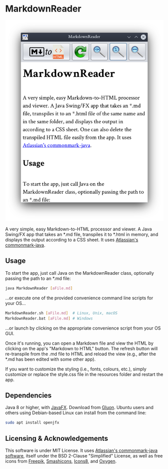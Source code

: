 # MarkdownReader

![screenshot](resources/Screenshot_20211223.png)

A very simple, easy Markdown-to-HTML processor and viewer. A Java Swing/FX app that takes an *.md file, transpiles it to *.html in memory, and displays the output according to a CSS sheet. It uses [Atlassian's commonmark-java](https://github.com/atlassian/commonmark-java).

## Usage

To start the app, just call Java on the MarkdownReader class, optionally passing the path to an *.md file:

```bash
java MarkdownReader [aFile.md]
```

...or execute one of the provided convenience command line scripts for your OS...

```bash
MarkdownReader.sh [aFile.md]  # Linux, Unix, macOS
MarkdownReader.bat [aFile.md] # Windows
```

...or launch by clicking on the appropriate convenience script from your OS GUI.

Once it's running, you can open a Markdown file and view the HTML by clicking on the app's "Markdown to HTML" button. The refresh button will re-transpile from the .md file to HTML and reload the view (e.g., after the *.md has been edited with some other app). 

If you want to customize the styling (i.e., fonts, colours, etc.), simply customize or replace the style.css file in the resources folder and restart the app.

## Dependencies

Java 8 or higher, with [JavaFX](https://openjfx.io/). Download from [Gluon](https://gluonhq.com/products/javafx/). Ubuntu users and others using Debian-based Linux can install from the command line:

```bash
sudo apt install openjfx
```

## Licensing & Acknowledgements

This software is under MIT License. It uses [Atlassian's commonmark-java software](https://github.com/atlassian/commonmark-java), itself under the BSD 2-Clause "Simplified" License, as well as free icons from [Freepik](https://www.freepik.com/free-vector/realistic-glasses_803243.htm), [Smashicons](https://www.flaticon.com/authors/smashicons), [Icons8](https://icons8.com/icon/set/refresh/metro), and [Oxygen](https://en.wikipedia.org/wiki/Oxygen_Project).

